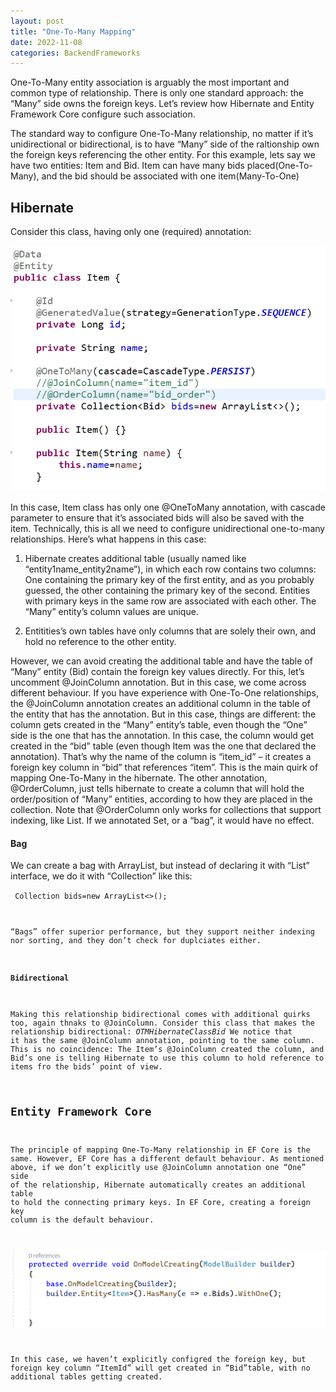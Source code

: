 ```yaml
---
layout: post
title: "One-To-Many Mapping"
date: 2022-11-08
categories: BackendFrameworks
---
```


One-To-Many entity association is arguably the most important and common type of relationship. There is only one standard approach: the “Many” side owns the foreign keys. Let’s review how Hibernate and Entity Framework Core configure such association.

The standard way to configure One-To-Many relationship, no matter if it’s unidirectional or bidirectional, is to have “Many” side of the raltionship own the foreign keys referencing the other entity. 
For this example, lets say we have two entities: Item and Bid. Item can have many bids placed(One-To-Many), and the bid should be associated with one item(Many-To-One)

## Hibernate

Consider this class, having only one (required) annotation: 

![OTMHibernateClass](/assets/OTMHibernateClass.png)

In this case, Item class has only one @OneToMany annotation, with cascade parameter to ensure that it’s associated bids will also be saved with the item. Technically, this is all we need to configure unidirectional one-to-many relationships. Here’s what happens in this case:

1)	Hibernate creates additional table (usually named like “entity1name_entity2name”), in which each row contains two columns: One containing the primary key of the first entity, and as you probably guessed, the other containing the primary key of the second. Entities with primary keys in the same row are associated with each other. The “Many” entity’s column values are unique.
 
2)	Entitities’s own tables have only columns that are solely their own, and hold no reference to the other entity.


However, we can avoid creating the additional table and have the table of “Many” entity (Bid) contain the foreign key values directly. For this, let’s uncomment @JoinColumn annotation. 
But in this case, we come across different behaviour. If you have experience with One-To-One relationships, the @JoinColumn annotation creates an additional column in the table of the entity that has the annotation. But in this case, things are different: the column gets created in the “Many” entity’s table, even though the “One” side is the one that has the annotation. 
In this case, the column would get created in the “bid” table (even though Item was the one that declared the annotation). That’s why  the name of the column is “item_id” – it creates a foreign key column in “bid” that references “item”. This is the main quirk of mapping One-To-Many in the hibernate.
The other annotation, @OrderColumn, just tells hibernate to create a column that will hold the order/position of “Many” entities, according to how they are placed in the collection. Note that @OrderColumn only works for collections that support indexing, like List. If we annotated Set, or a “bag”, it would have no effect. 

#### Bag
We can create a bag with ArrayList, but instead of declaring it with “List” interface, we do it with “Collection” like this:

<code> Collection<Bid> bids=new ArrayList<>();
  
“Bags” offer superior performance, but they support neither indexing nor sorting, and they don’t check for duplciates either. 

#### Bidirectional
Making this relationship bidirectional comes with additional quirks too, again thnaks to @JoinColumn. Consider this class that makes the relationship bidirectional:
*OTMHibernateClassBid* 
We notice that it has the same @JoinColumn annotation, pointing to the same column. This is no coincidence: The Item’s @JoinColumn created the column, and Bid’s one is telling Hibernate to use this column to hold reference to items fro the bids’ point of view.

## Entity Framework Core
The principle of mapping One-To-Many relationship in EF Core is the same. However, EF Core has a different default behaviour.
As mentioned above, if we don’t explicitly use @JoinColumn annotation one “One” side of the relationship, Hibernate automatically creates an additional table to hold the connecting primary keys. In EF Core, creating a foreign key column is the default behaviour.

![OTOMCSM](/assets/OTOMCSM.png)
 
In this case, we haven’t explicitly configred the foreign key, but foreign key column “ItemId” will get created in “Bid”table, with no additional tables getting created.


